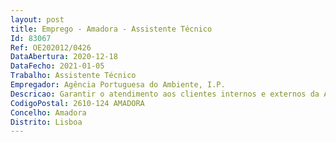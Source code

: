 ```yaml
--- 
layout: post
title: Emprego - Amadora - Assistente Técnico
Id: 83067
Ref: OE202012/0426
DataAbertura: 2020-12-18
DataFecho: 2021-01-05
Trabalho: Assistente Técnico
Empregador: Agência Portuguesa do Ambiente, I.P.
Descricao: Garantir o atendimento aos clientes internos e externos da APA,I.P.  Assegurar a triagem de correio físico e eletrónico  Digitalizar, registar, classificar e encaminhar expedir no sistema de gestão documental “Filedoc” os documentos entrados e saídos  Distribuir documentos físicos (expediente).
CodigoPostal: 2610-124 AMADORA
Concelho: Amadora
Distrito: Lisboa
--- 
```

